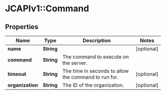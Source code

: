 # JCAPIv1::Command

## Properties
Name | Type | Description | Notes
------------ | ------------- | ------------- | -------------
**name** | **String** |  | [optional] 
**command** | **String** | The command to execute on the server. | 
**timeout** | **String** | The time in seconds to allow the command to run for. | [optional] 
**organization** | **String** | The ID of the organization. | [optional] 


